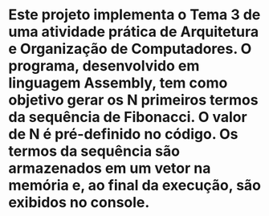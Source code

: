 # Este projeto implementa o Tema 3 de uma atividade prática de Arquitetura e Organização de Computadores. O programa, desenvolvido em linguagem Assembly, tem como objetivo gerar os  N primeiros termos da sequência de Fibonacci. O valor de  N é pré-definido no código. Os termos da sequência são armazenados em um vetor na memória e, ao final da execução, são exibidos no console.
